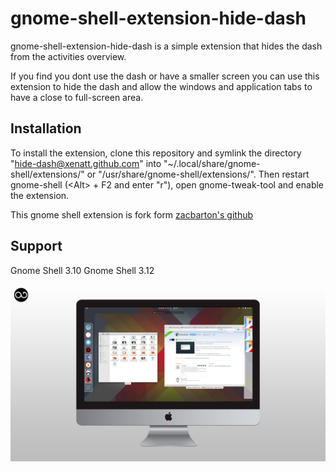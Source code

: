 gnome-shell-extension-hide-dash
=====================================

gnome-shell-extension-hide-dash is a simple extension that hides the dash
from the activities overview. 

If you find you dont use the dash or have a smaller screen you can use
this extension to hide the dash and allow the windows and application 
tabs to have a close to full-screen area.


Installation
------------

To install the extension, clone this repository and symlink the directory
"hide-dash@xenatt.github.com" into "~/.local/share/gnome-shell/extensions/" or "/usr/share/gnome-shell/extensions/".
Then restart gnome-shell (&lt;Alt&gt; + F2 and enter "r"), open
gnome-tweak-tool and enable the extension.

This gnome shell extension is fork form [zacbarton's github](https://github.com/zacbarton/gnome-shell-extension-hide-dash)

Support
-------
Gnome Shell 3.10 
Gnome Shell 3.12


![screenshot](xenlism_cover2.jpg)